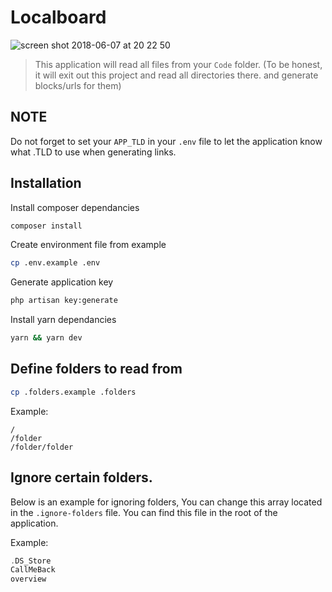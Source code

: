 # Localboard

![screen shot 2018-06-07 at 20 22 50](https://user-images.githubusercontent.com/6575921/41119596-7863eca4-6a93-11e8-9c0a-e634890d07f7.png)

> This application will read all files from your `Code` folder. (To be honest, it will exit out this project and read all directories there. and generate blocks/urls for them)

## NOTE 
Do not forget to set your `APP_TLD` in your `.env` file to let the application know what .TLD to use when generating links.


## Installation
Install composer dependancies

```bash
composer install
```

Create environment file from example

```bash
cp .env.example .env
```

Generate application key

```bash
php artisan key:generate
```

Install yarn dependancies
```bash
yarn && yarn dev
```

## Define folders to read from

```bash
cp .folders.example .folders
```

Example: 
```
/
/folder
/folder/folder
```


## Ignore certain folders.

Below is an example for ignoring folders, You can change this array located in the `.ignore-folders` file. You can find this file in the root of the application.

Example:
```php
.DS_Store
CallMeBack
overview
```




